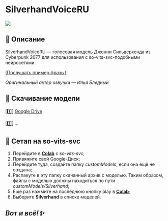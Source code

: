 # SilverhandVoiceRU
![](https://komarev.com/ghpvc/?username=Zettyyy)
## 📜 Описание
SilverhandVoiceRU — голосовая модель Джонни Сильверхенда из Cyberpunk 2077 для использования с so-vits-svc-подобными нейросетями.

[[Послушать пример фразы]](https://github.com/Zettyyy/SilverhandVoiceRU/raw/main/example.mp3)

*Оригинальный актёр озвучки — Илья Бледный*
## 📩 Скачивание модели
[1️⃣] [Google Drive](https://drive.google.com/uc?export=view&id=1kCPlTbvle5aX8TqAfR2zrH5KN9d76iPP)

[2️⃣] *...*
## 🔧 Сетап на so-vits-svc
1. Перейдите в [**Colab**](https://colab.research.google.com/drive/1o1gtZ5djnuYjFhAPx06CZyESkW9Ofk9P) с *so-vits-svc*;
2. Привяжите свой Google-Диск;
3. Перейдите туда, создайте папку *customModels*, если она ещё не создана;
4. Распакуте в эту папку скачанный архив с моделью. Таким образом, файлы с моделью должны находиться по пути *customModels/Silverhand*;
5. Ещё раз нажмите на последнюю кнопку play в [**Colab**](https://colab.research.google.com/drive/1o1gtZ5djnuYjFhAPx06CZyESkW9Ofk9P);
6. Выберите **Silverhand** в списке моделей.
## *Вот и всё!✨*
